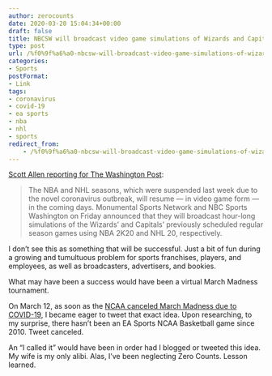 ```yaml
---
author: zerocounts
date: 2020-03-20 15:04:34+00:00
draft: false
title: NBCSW will broadcast video game simulations of Wizards and Capitals games
type: post
url: /%f0%9f%a6%a0-nbcsw-will-broadcast-video-game-simulations-of-wizards-and-capitals-games/
categories:
- Sports
postFormat:
- Link
tags:
- coronavirus
- covid-19
- ea sports
- nba
- nhl
- sports
redirect_from:
    - /%f0%9f%a6%a0-nbcsw-will-broadcast-video-game-simulations-of-wizards-and-capitals-games/
---
```


[Scott Allen reporting for The Washington Post](https://www.washingtonpost.com/sports/2020/03/20/nbcsw-will-broadcast-video-game-simulations-wizards-capitals-games/):

> The NBA and NHL seasons, which were suspended last week due to the novel coronavirus outbreak, will resume — in video game form — in the coming days. Monumental Sports Network and NBC Sports Washington on Friday announced that they will broadcast hour-long simulations of the Wizards’ and Capitals’ previously scheduled regular season games using NBA 2K20 and NHL 20, respectively.

I don’t see this as something that will be successful. Just a bit of fun during a growing and tumultuous problem for sports franchises, players, and employees, as well as broadcasters, advertisers, and bookies.

What may have been a success would have been a virtual March Madness tournament.

On March 12, as soon as the [NCAA canceled March Madness due to COVID-19](https://www.sbnation.com/college-basketball/2020/3/10/21173735/coronavirus-march-madness-covid-19-ncaa-tournament-2020-regionals-fans-games), I became eager to tweet that exact idea. Upon researching, to my surprise, there hasn’t been an EA Sports NCAA Basketball game since 2010. Tweet canceled.

An “I called it” would have been in order had I blogged or tweeted this idea. My wife is my only alibi. Alas, I’ve been neglecting Zero Counts. Lesson learned.